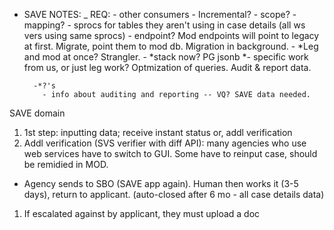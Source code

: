 - SAVE NOTES:
        _ REQ:
          - other consumers
        - Incremental?
        - scope?
            - mapping? - sprocs for tables they aren't using in case details (all ws vers using same sprocs)
            - endpoint? Mod endpoints will point to legacy at first. Migrate, point them to mod db. Migration in background.
            - *Leg and mod at once? Strangler.
        - *stack now? PG jsonb
        *- specific work from us, or just leg work? Optmization of queries. Audit & report data.
        
        -*?'s
          - info about auditing and reporting -- VQ? SAVE data needed.


SAVE domain

1. 1st step: inputting data; receive instant status or, addl verification
1. Addl verification (SVS verifier with diff API): many agencies who use web services have to switch to GUI. Some have to reinput case, should be remidied in MOD.
  - Agency sends to SBO (SAVE app again). Human then works it (3-5 days), return to applicant. (auto-closed after 6 mo - all case details data)
1. If escalated against by applicant, they must upload a doc